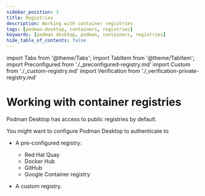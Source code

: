 ```yaml
---
sidebar_position: 3
title: Registries
description: Working with container registries
tags: [podman-desktop, containers, registries]
keywords: [podman desktop, podman, containers, registries]
hide_table_of_contents: false
---
```


import Tabs from '@theme/Tabs';
import TabItem from '@theme/TabItem';
import Preconfigured from './\_preconfigured-registry.md'
import Custom from './\_custom-registry.md'
import Verification from './\_verification-private-registry.md'

# Working with container registries

Podman Desktop has access to public registries by default.

You might want to configure Podman Desktop to authenticate to

- A pre-configured registry:

  - Red Hat Quay
  - Docker Hub
  - GitHub
  - Google Container registry

- A custom registry.

<Tabs groupId="registry" queryString="registry">
<TabItem value="preconfigured" label="Pre-configured registry">

<Preconfigured />

</TabItem>
<TabItem value="custom" label="Custom registry">

<Custom />

</TabItem>
</Tabs>

<Verification />
